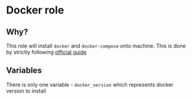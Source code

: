 # Docker role
## Why?
This role will install `docker` and `docker-compose` onto machine. This is done by strictly following [official guide](https://docs.docker.com/engine/install/ubuntu/)

## Variables
There is only one variable - `docker_version` which represents docker version to install

